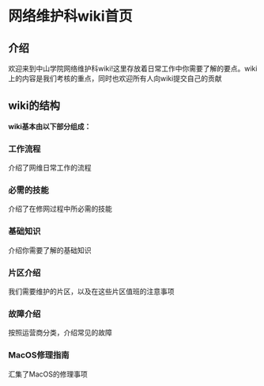 # 网络维护科wiki首页
## 介绍
欢迎来到中山学院网络维护科wiki!这里存放着日常工作中你需要了解的要点。wiki上的内容是我们考核的重点，同时也欢迎所有人向wiki提交自己的贡献
## wiki的结构
**wiki基本由以下部分组成：**
### 工作流程
介绍了网维日常工作的流程
###   必需的技能
介绍了在修网过程中所必需的技能
### 基础知识
介绍你需要了解的基础知识
### 片区介绍
我们需要维护的片区，以及在这些片区值班的注意事项
### 故障介绍
按照运营商分类，介绍常见的故障
### MacOS修理指南
汇集了MacOS的修理事项

